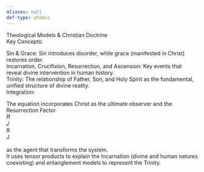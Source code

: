 ```yaml
---
aliases: null
def-type: atomic
---
```

   
Theological Models & Christian Doctrine   
Key Concepts:   
   
Sin & Grace: Sin introduces disorder, while grace (manifested in Christ) restores order.   
Incarnation, Crucifixion, Resurrection, and Ascension: Key events that reveal divine intervention in human history.   
Trinity: The relationship of Father, Son, and Holy Spirit as the fundamental, unified structure of divine reality.   
Integration:   
   
The equation incorporates Christ as the ultimate observer and the Resurrection Factor    
𝑅   
𝐽   
R    
J   
​   
  as the agent that transforms the system.   
It uses tensor products to explain the Incarnation (divine and human natures coexisting) and entanglement models to represent the Trinity.